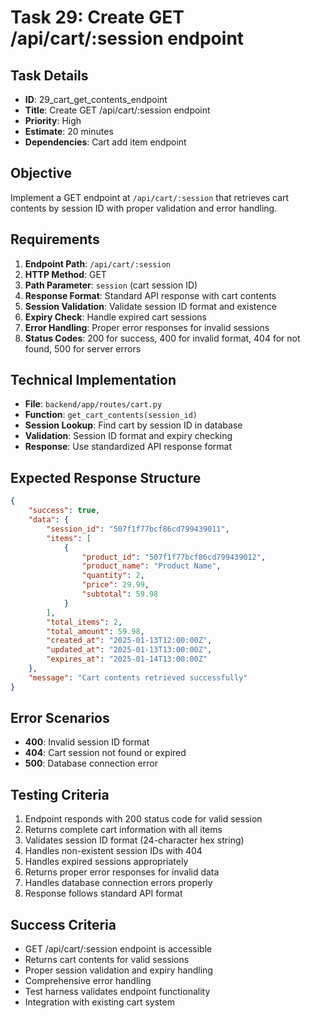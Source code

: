 # Task 29: Create GET /api/cart/:session endpoint

## Task Details
- **ID**: 29_cart_get_contents_endpoint
- **Title**: Create GET /api/cart/:session endpoint
- **Priority**: High
- **Estimate**: 20 minutes
- **Dependencies**: Cart add item endpoint

## Objective
Implement a GET endpoint at `/api/cart/:session` that retrieves cart contents by session ID with proper validation and error handling.

## Requirements
1. **Endpoint Path**: `/api/cart/:session`
2. **HTTP Method**: GET
3. **Path Parameter**: `session` (cart session ID)
4. **Response Format**: Standard API response with cart contents
5. **Session Validation**: Validate session ID format and existence
6. **Expiry Check**: Handle expired cart sessions
7. **Error Handling**: Proper error responses for invalid sessions
8. **Status Codes**: 200 for success, 400 for invalid format, 404 for not found, 500 for server errors

## Technical Implementation
- **File**: `backend/app/routes/cart.py`
- **Function**: `get_cart_contents(session_id)`
- **Session Lookup**: Find cart by session ID in database
- **Validation**: Session ID format and expiry checking
- **Response**: Use standardized API response format

## Expected Response Structure
```json
{
    "success": true,
    "data": {
        "session_id": "507f1f77bcf86cd799439011",
        "items": [
            {
                "product_id": "507f1f77bcf86cd799439012",
                "product_name": "Product Name",
                "quantity": 2,
                "price": 29.99,
                "subtotal": 59.98
            }
        ],
        "total_items": 2,
        "total_amount": 59.98,
        "created_at": "2025-01-13T12:00:00Z",
        "updated_at": "2025-01-13T13:00:00Z",
        "expires_at": "2025-01-14T13:00:00Z"
    },
    "message": "Cart contents retrieved successfully"
}
```

## Error Scenarios
- **400**: Invalid session ID format
- **404**: Cart session not found or expired
- **500**: Database connection error

## Testing Criteria
1. Endpoint responds with 200 status code for valid session
2. Returns complete cart information with all items
3. Validates session ID format (24-character hex string)
4. Handles non-existent session IDs with 404
5. Handles expired sessions appropriately
6. Returns proper error responses for invalid data
7. Handles database connection errors properly
8. Response follows standard API format

## Success Criteria
- GET /api/cart/:session endpoint is accessible
- Returns cart contents for valid sessions
- Proper session validation and expiry handling
- Comprehensive error handling
- Test harness validates endpoint functionality
- Integration with existing cart system